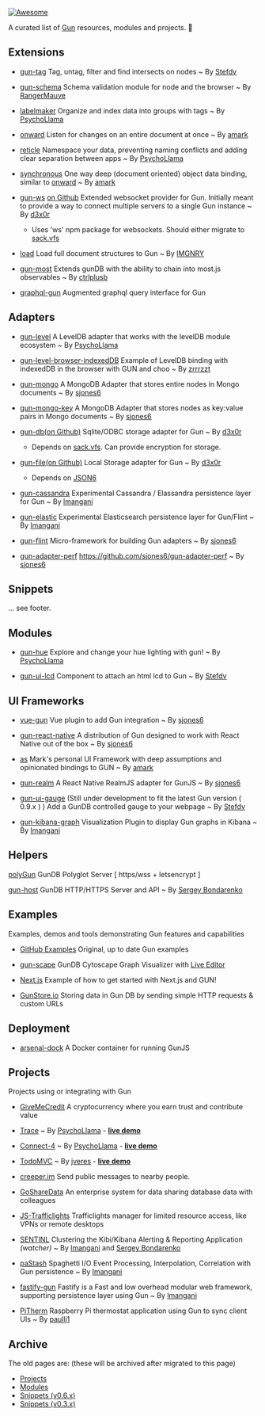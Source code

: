 [![Awesome](https://awesome.re/badge.svg)](https://awesome.re)

A curated list of [Gun](https://github.com/amark/gun) resources, modules and projects.  :gun: 

## Extensions

 - [gun-tag](https://www.npmjs.com/package/gun-tag)
Tag, untag, filter and find intersects on nodes ~ By [Stefdv](https://github.com/stefdv)

 - [gun-schema](https://github.com/gundb/gun-schema)
Schema validation module for node and the browser ~ By [RangerMauve](https://github.com/RangerMauve)

 - [labelmaker](https://github.com/PsychoLlama/labelmaker)
Organize and index data into groups with tags ~ By [PsychoLlama](https://github.com/PsychoLlama)

 - [onward](https://github.com/gundb/onward)
Listen for changes on an entire document at once ~ By [amark](https://github.com/amark)

 - [reticle](https://github.com/PsychoLlama/Reticle)
Namespace your data, preventing naming conflicts and adding clear separation between apps ~ By [PsychoLlama](https://github.com/PsychoLlama)

 - [synchronous](https://github.com/gundb/synchronous)
One way deep (document oriented) object data binding, similar to [onward](https://github.com/gundb/onward) ~ By [amark](https://github.com/amark)

 - [gun-ws](https://npmjs.org/packages/gun-ws) [on Github](https://github.com/d3x0r/gun-ws)
Extended websocket provider for Gun.  Initially meant to provide a way to connect multiple servers to a single Gun instance ~ By [d3x0r](https://github.com/d3x0r)
    - Uses 'ws' npm package for websockets.  Should either migrate to [sack.vfs](https://www.npmjs.com/package/sack.vfs#websocket-module)

 - [load](https://github.com/IMGNRY/load)
Load full document structures to Gun ~ By [IMGNRY](https://github.com/IMGNRY)

 - [gun-most](https://github.com/ctrlplusb/gun-most)
Extends gunDB with the ability to chain into most.js observables ~ By [ctrlplusb](https://github.com/ctrlplusb)

 - [graphql-gun](https://github.com/brysgo/graphql-gun)
Augmented graphql query interface for Gun

## Adapters

 - [gun-level](https://github.com/gundb/gun-level)
A LevelDB adapter that works with the levelDB module ecosystem ~ By [PsychoLlama](https://github.com/PsychoLlama)

 - [gun-level-browser-indexedDB](https://github.com/zrrrzzt/choo-gun-leveldb-test)
Example of LevelDB binding with indexedDB in the browser with GUN and choo ~ By [zrrrzzt](https://github.com/zrrrzzt)

 - [gun-mongo](https://github.com/sjones6/gun-mongo)
A MongoDB Adapter that stores entire nodes in Mongo documents ~ By [sjones6](https://github.com/sjones6)

 - [gun-mongo-key](https://github.com/sjones6/gun-mongo-key)
A MongoDB Adapter that stores nodes as key:value pairs in Mongo documents ~ By [sjones6](https://github.com/sjones6)

 - [gun-db](https://npmjs.org/packages/gun-db)[(on Github)](https://github.com/d3x0r/gun-db)
Sqlite/ODBC storage adapter for Gun ~ By [d3x0r](https://github.com/d3x0r)
    - Depends on [sack.vfs](https://npmjs.org/packages/sack.vfs#sqlite-interface).  Can provide encryption for storage.

 - [gun-file](https://npmjs.org/packages/gun-file)[(on Github)](https://github.com/d3x0r/gun-db)
Local Storage adapter for Gun ~ By [d3x0r](https://github.com/d3x0r)
    - Depends on [JSON6](https://npmjs.org/packages/json-6)

 - [gun-cassandra](https://github.com/lmangani/gun-cassandra)
Experimental Cassandra / Elassandra persistence layer for Gun ~ By [lmangani](https://github.com/lmangani)

 - [gun-elastic](https://github.com/lmangani/gun-elastic)
Experimental Elasticsearch persistence layer for Gun/Flint ~ By [lmangani](https://github.com/lmangani)

 - [gun-flint](https://github.com/sjones6/gun-flint)
Micro-framework for building Gun adapters ~ By [sjones6](https://github.com/sjones6)

 - [gun-adapter-perf](https://github.com/sjones6/gun-adapter-perf)
https://github.com/sjones6/gun-adapter-perf ~ By [sjones6](https://github.com/sjones6)

## Snippets

... see footer.

## Modules

 - [gun-hue](https://github.com/PsychoLlama/gun-hue)
Explore and change your hue lighting with gun! ~ By [PsychoLlama](https://github.com/PsychoLlama)

 - [gun-ui-lcd](https://github.com/Stefdv/gun-ui-lcd) 
Component to attach an html lcd to Gun ~ By [Stefdv](https://github.com/Stefdv)

## UI Frameworks

 - [vue-gun](https://github.com/sjones6/vue-gun)
Vue plugin to add Gun integration ~ By [sjones6](https://github.com/sjones6)

 - [gun-react-native](https://github.com/sjones6/gun-react-native)
A distribution of Gun designed to work with React Native out of the box ~ By [sjones6](https://github.com/sjones6)

 - [as](https://github.com/amark/gun/wiki/as)
Mark's personal UI Framework with deep assumptions and opinionated bindings to GUN ~ By [amark](https://github.com/amark)

 - [gun-realm](https://github.com/sjones6/gun-realm)
A React Native RealmJS adapter for GunJS ~ By [sjones6](https://github.com/sjones6)

 - [gun-ui-gauge](https://github.com/Stefdv/gun-ui-gauge)
(Still under development to fit the latest Gun version ( 0.9.x ) )
Add a GunDB controlled gauge to your webpage ~ By [Stefdv](https://github.com/Stefdv)

 - [gun-kibana-graph](https://github.com/lmangani/kibana_graph)
Visualization Plugin to display Gun graphs in Kibana ~ By [lmangani](https://github.com/lmangani)

## Helpers

[polyGun](https://github.com/lmangani/polyGun-letsencrypt)
GunDB Polyglot Server [ https/wss + letsencrypt ]

[gun-host](https://github.com/qxip/gun-host)
GunDB HTTP/HTTPS Server and API  ~ By [Sergey Bondarenko](https://github.com/sergibondarenko)

## Examples

Examples, demos and tools demonstrating Gun features and capabilities

 - [GitHub Examples](https://github.com/amark/gun/tree/master/examples)
Original, up to date Gun examples

 - [gun-scape](https://github.com/lmangani/gun-scape)
GunDB Cytoscape Graph Visualizer with [Live Editor](https://goo.gl/qDTBx7)

 - [Next.js](https://github.com/zrrrzzt/gun-next-example)
Example of how to get started with Next.js and GUN!

 - [GunStore.io](https://github.com/lmangani/gunstore.io) 
Storing data in Gun DB by sending simple HTTP requests & custom URLs

## Deployment

 - [arsenal-dock](https://github.com/sjones6/arsenal-dock)
A Docker container for running GunJS

## Projects

Projects using or integrating with Gun

 - [GiveMeCredit](https://github.com/GiveMeCredit/extension)
A cryptocurrency where you earn trust and contribute value

 - [Trace](https://github.com/PsychoLlama/Trace) 
~ By [PsychoLlama](https://github.com/PsychoLlama) - **[live demo](http://trace.gundb.io)**

 - [Connect-4](https://github.com/PsychoLlama/connect-four) 
~ By [PsychoLlama](https://github.com/PsychoLlama) - **[live demo](https://gun-c4.herokuapp.com/)**

 - [TodoMVC](https://github.com/jveres/todomvc) 
~ By [jveres](https://github.com/jveres) - **[live demo](http://todos.loqali.com/)**

 - [creeper.im](https://creeper.im)
Send public messages to nearby people.

 - [GoShareData](https://github.com/zubairq/GoShareData)
An enterprise system for data sharing database data with colleagues 

 - [JS-Trafficlights](https://github.com/niccord/js-trafficlights)
Trafficlights manager for limited resource access, like VPNs or remote desktops

 - [SENTINL](https://github.com/sirensolutions/sentinl)
Clustering the Kibi/Kibana Alerting & Reporting Application _(watcher)_ ~ By [lmangani](https://github.com/lmangani) and [Sergey Bondarenko](https://github.com/sergibondarenko)

 - [paStash](https://github.com/sipcapture/paStash)
Spaghetti I/O Event Processing, Interpolation, Correlation with Gun persistence ~ By [lmangani](https://github.com/lmangani)

 - [fastify-gun](https://github.com/lmangani/fastify-gun)
Fastify is a Fast and low overhead modular web framework, supporting persistence layer using Gun ~ By [lmangani](https://github.com/lmangani)

 - [PiTherm](https://github.com/paullj1/PiTherm)
Raspberry Pi thermostat application using Gun to sync client UIs ~ By [paullj1](https://github.com/paullj1)

## Archive

The old pages are: (these will be archived after migrated to this page)

 - [Projects](https://github.com/amark/gun/wiki/Projects)
 - [Modules](https://github.com/amark/gun/wiki/Modules)
 - [Snippets (v0.6.x)](https://github.com/amark/gun/wiki/Snippets-(v0.6.x))
 - [Snippets (v0.3.x)](https://github.com/amark/gun/wiki/Snippets-(v0.3.x))